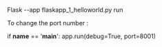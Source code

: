 Flask --app flaskapp_1_helloworld.py run

To change the port number :

if __name__ == '__main__':
    app.run(debug=True, port=8001)


